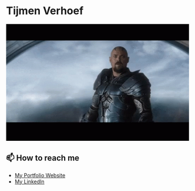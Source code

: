 # Tijmen Verhoef

![Beholding in progress...](https://github.com/nemjit001/nemjit001/blob/master/media/behold.gif)

## 📫 How to reach me

- [My Portfolio Website](https://tverhoef.com)
- [My LinkedIn](https://www.linkedin.com/in/tijmen-verhoef/)

<!--
**nemjit001/nemjit001** is a ✨ _special_ ✨ repository because its `README.md` (this file) appears on your GitHub profile.

Here are some ideas to get you started:

- 🔭 I’m currently working on ...
- 🌱 I’m currently learning ...
- 👯 I’m looking to collaborate on ...
- 🤔 I’m looking for help with ...
- 💬 Ask me about ...
- 📫 How to reach me: ...
- 😄 Pronouns: ...
- ⚡ Fun fact: ...
-->
